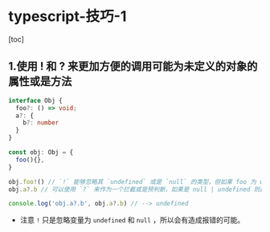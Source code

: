 # typescript-技巧-1

[toc]

## 1.使用 ! 和 ? 来更加方便的调用可能为未定义的对象的属性或是方法

```ts
interface Obj {
  foo?: () => void;
  a?: {
    b?: number
  }
}

const obj: Obj = {
  foo(){},
}

obj.foo!() // `!` 能够忽略其 `undefined` 或是 `null` 的类型，但如果 foo 为 undefined 或 null 则会造成程序报错中止
obj.a?.b // 可以使用 `?` 来作为一个拦截或是预判断，如果是 null | undefined 则返回其值，并且不会继续调用

console.log('obj.a?.b', obj.a?.b) // --> undefined
```

- 注意 `!` 只是忽略变量为 `undefined` 和 `null` ，所以会有造成报错的可能。